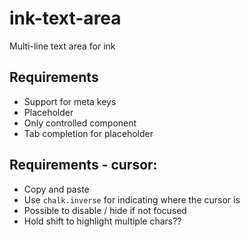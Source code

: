 # ink-text-area

Multi-line text area for ink

## Requirements

- Support for meta keys
- Placeholder
- Only controlled component
- Tab completion for placeholder

## Requirements - cursor:

- Copy and paste
- Use `chalk.inverse` for indicating where the cursor is
- Possible to disable / hide if not focused
- Hold shift to highlight multiple chars??

